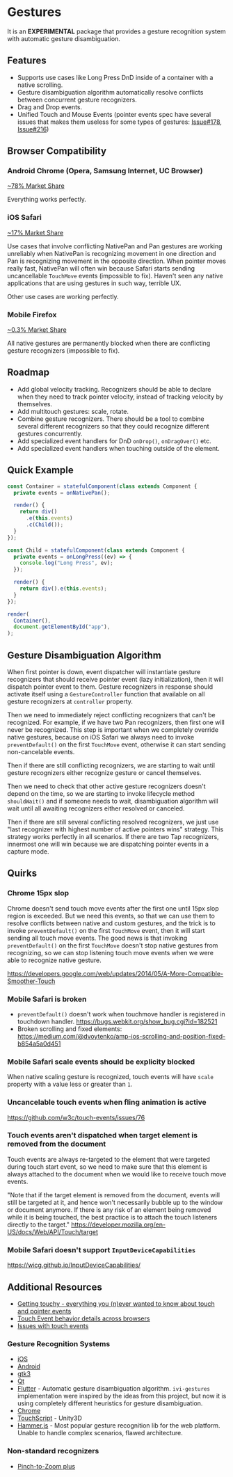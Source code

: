 # Gestures

It is an **EXPERIMENTAL** package that provides a gesture recognition system with automatic gesture disambiguation.

## Features

- Supports use cases like Long Press DnD inside of a container with a native scrolling.
- Gesture disambiguation algorithm automatically resolve conflicts between concurrent gesture recognizers.
- Drag and Drop events.
- Unified Touch and Mouse Events (pointer events spec have several issues that makes them useless for some types of
 gestures: [Issue#178](https://github.com/w3c/pointerevents/issues/178), [Issue#216](https://github.com/w3c/pointerevents/issues/216))

## Browser Compatibility

### Android Chrome (Opera, Samsung Internet, UC Browser)

[~78% Market Share](http://gs.statcounter.com/browser-market-share/mobile/worldwide)

Everything works perfectly.

### iOS Safari

[~17% Market Share](http://gs.statcounter.com/browser-market-share/mobile/worldwide)

Use cases that involve conflicting NativePan and Pan gestures are working unreliably when NativePan is recognizing
movement in one direction and Pan is recognizing movement in the opposite direction. When pointer moves really fast,
NativePan will often win because Safari starts sending uncancellable `TouchMove` events (impossible to fix). Haven't
seen any native applications that are using gestures in such way, terrible UX.

Other use cases are working perfectly.

### Mobile Firefox

[~0.3% Market Share](http://gs.statcounter.com/browser-market-share/mobile/worldwide)

All native gestures are permanently blocked when there are conflicting gesture recognizers (impossible to fix).

## Roadmap

- Add global velocity tracking. Recognizers should be able to declare when they need to track pointer velocity, instead
 of tracking velocity by themselves.
- Add multitouch gestures: scale, rotate.
- Combine gesture recognizers. There should be a tool to combine several different recognizers so that they could
 recognize different gestures concurrently.
- Add specialized event handlers for DnD `onDrop()`, `onDragOver()` etc.
- Add specialized event handlers when touching outside of the element.

## Quick Example

```ts
const Container = statefulComponent(class extends Component {
  private events = onNativePan();

  render() {
    return div()
      .e(this.events)
      .c(Child());
  }
});

const Child = statefulComponent(class extends Component {
  private events = onLongPress((ev) => {
    console.log("Long Press", ev);
  });

  render() {
    return div().e(this.events);
  }
});

render(
  Container(),
  document.getElementById("app"),
);
```

## Gesture Disambiguation Algorithm

When first pointer is down, event dispatcher will instantiate gesture recognizers that should receive pointer event
(lazy initialization), then it will dispatch pointer event to them. Gesture recognizers in response should activate
itself using a `GestureController` function that available on all gesture recognizers at `controller` property.

Then we need to immediately reject conflicting recognizers that can't be recognized. For example, if we have two Pan
recognizers, then first one will never be recognized. This step is important when we completely override native
gestures, because on iOS Safari we always need to invoke `preventDefault()` on the first `TouchMove` event, otherwise
it can start sending non-cancelable events.

Then if there are still conflicting recognizers, we are starting to wait until gesture recognizers either recognize
gesture or cancel themselves.

Then we need to check that other active gesture recognizers doesn't depend on the time, so we are starting to invoke
lifecycle method `shouldWait()` and if someone needs to wait, disambiguation algorithm will wait until all awaiting
recognizers either resolved or canceled.

Then if there are still several conflicting resolved recognizers, we just use "last recognizer with highest number of
active pointers wins" strategy. This strategy works perfectly in all scenarios. If there are two Tap recognizers,
innermost one will win because we are dispatching pointer events in a capture mode.

## Quirks

### Chrome 15px slop

Chrome doesn't send touch move events after the first one until 15px slop region is exceeded. But we need this events,
so that we can use them to resolve conflicts between native and custom gestures, and the trick is to invoke
`preventDefault()` on the first `TouchMove` event, then it will start sending all touch move events. The good news is
that invoking `preventDefault()` on the first `TouchMove` doesn't stop native gestures from recognizing, so we can
stop listening touch move events when we were able to recognize native gesture.

https://developers.google.com/web/updates/2014/05/A-More-Compatible-Smoother-Touch

### Mobile Safari is broken

- `preventDefault()` doesn't work when touchmove handler is registered in touchdown handler. https://bugs.webkit.org/show_bug.cgi?id=182521
- Broken scrolling and fixed elements: https://medium.com/@dvoytenko/amp-ios-scrolling-and-position-fixed-b854a5a0d451

### Mobile Safari scale events should be explicity blocked

When native scaling gesture is recognized, touch events will have `scale` property with a value less or greater than
`1`.

### Uncancelable touch events when fling animation is active

https://github.com/w3c/touch-events/issues/76

### Touch events aren't dispatched when target element is removed from the document

Touch events are always re-targeted to the element that were targeted during touch start event, so we need to make sure
that this element is always attached to the document when we would like to receive touch move events.

"Note that if the target element is removed from the document, events will still be targeted at it, and hence won't
necessarily bubble up to the window or document anymore. If there is any risk of an element being removed while it is
being touched, the best practice is to attach the touch listeners directly to the target."
https://developer.mozilla.org/en-US/docs/Web/API/Touch/target

### Mobile Safari doesn't support `InputDeviceCapabilities`

https://wicg.github.io/InputDeviceCapabilities/

## Additional Resources

- [Getting touchy - everything you (n)ever wanted to know about touch and pointer events](https://patrickhlauke.github.io/getting-touchy-presentation/)
- [Touch Event behavior details across browsers](https://docs.google.com/document/d/12k_LL_Ot9GjF8zGWP9eI_3IMbSizD72susba0frg44Y)
- [Issues with touch events](https://docs.google.com/document/d/12-HPlSIF7-ISY8TQHtuQ3IqDi-isZVI0Yzv5zwl90VU)

### Gesture Recognition Systems

- [iOS](https://developer.apple.com/documentation/uikit/uigesturerecognizer)
- [Android](https://developer.android.com/training/gestures/)
- [gtk3](https://developer.gnome.org/gtk3/stable/Gestures.html)
- [Qt](http://doc.qt.io/qt-5/gestures-overview.html)
- [Flutter](https://github.com/flutter/flutter/tree/master/packages/flutter/lib/src/gestures) - Automatic gesture
 disambiguation algorithm. `ivi-gestures` implementation were inspired by the ideas from this project, but now it is
 using completely different heuristics for gesture disambiguation.
- [Chrome](https://www.chromium.org/developers/design-documents/aura/gesture-recognizer)
- [TouchScript](https://github.com/TouchScript/TouchScript/wiki) - Unity3D
- [Hammer.js](https://github.com/hammerjs/hammer.js) - Most popular gesture recognition lib for the web platform.
 Unable to handle complex scenarios, flawed architecture.

### Non-standard recognizers

- [Pinch-to-Zoom plus](https://www.youtube.com/watch?v=x-hFyzdwoL8)
